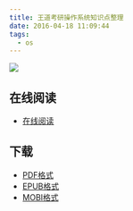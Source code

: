```yaml
---
title: 王道考研操作系统知识点整理
date: 2016-04-18 11:09:44
tags:
  - os
---
```


![](https://ek8whxe.cloudimg.io/s/width/226/https://www.gitbook.com/cover/book/wizardforcel/wangdaokaoyan-os.jpg?build=1452162345819&v=12.0.4)

<!--more-->

## 在线阅读 ##

+ [在线阅读](https://www.gitbook.com/book/wizardforcel/wangdaokaoyan-os/details)

## 下载 ##

+ [PDF格式](https://www.gitbook.com/download/pdf/book/wizardforcel/wangdaokaoyan-os)
+ [EPUB格式](https://www.gitbook.com/download/epub/book/wizardforcel/wangdaokaoyan-os)
+ [MOBI格式](https://www.gitbook.com/download/mobi/book/wizardforcel/wangdaokaoyan-os)
